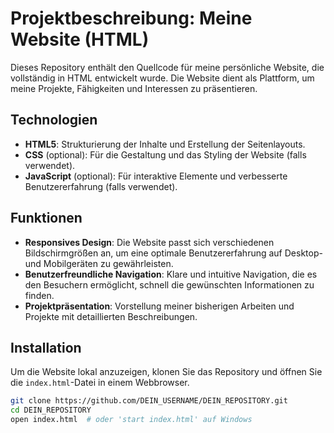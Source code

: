 # Projektbeschreibung: Meine Website (HTML)

Dieses Repository enthält den Quellcode für meine persönliche Website, die vollständig in HTML entwickelt wurde. Die Website dient als Plattform, um meine Projekte, Fähigkeiten und Interessen zu präsentieren.

## Technologien

- **HTML5**: Strukturierung der Inhalte und Erstellung der Seitenlayouts.
- **CSS** (optional): Für die Gestaltung und das Styling der Website (falls verwendet).
- **JavaScript** (optional): Für interaktive Elemente und verbesserte Benutzererfahrung (falls verwendet).

## Funktionen

- **Responsives Design**: Die Website passt sich verschiedenen Bildschirmgrößen an, um eine optimale Benutzererfahrung auf Desktop- und Mobilgeräten zu gewährleisten.
- **Benutzerfreundliche Navigation**: Klare und intuitive Navigation, die es den Besuchern ermöglicht, schnell die gewünschten Informationen zu finden.
- **Projektpräsentation**: Vorstellung meiner bisherigen Arbeiten und Projekte mit detaillierten Beschreibungen.

## Installation

Um die Website lokal anzuzeigen, klonen Sie das Repository und öffnen Sie die `index.html`-Datei in einem Webbrowser.

```bash
git clone https://github.com/DEIN_USERNAME/DEIN_REPOSITORY.git
cd DEIN_REPOSITORY
open index.html  # oder 'start index.html' auf Windows
